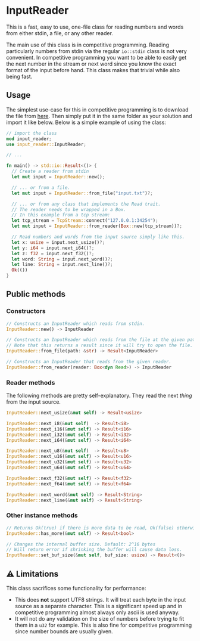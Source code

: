 # InputReader
This is a fast, easy to use, one-file class for reading numbers and words from either stdin, a file, or any other reader.

The main use of this class is in competitive programming. Reading particularly numbers from stdin via the regular `io::stdin` class is not very convenient. In competitive programming you want to be able to easily get the next number in the stream or next word since you know the exact format of the input before hand. This class makes that trivial while also being fast.

## Usage
The simplest use-case for this in competitive programming is to download the file from [here](https://github.com/AxlLind/InputReader/blob/master/src/input_reader.rs). Then simply put it in the same folder as your solution and import it like below. Below is a simple example of using the class:

```Rust
// import the class
mod input_reader;
use input_reader::InputReader;

// ...

fn main() -> std::io::Result<()> {
  // Create a reader from stdin
  let mut input = InputReader::new();

  // ... or from a file.
  let mut input = InputReader::from_file("input.txt")?;

  // ... or from any class that implements the Read trait.
  // The reader needs to be wrapped in a Box.
  // In this example from a tcp stream:
  let tcp_stream = TcpStream::connect("127.0.0.1:34254");
  let mut input = InputReader::from_reader(Box::new(tcp_stream))?;

  // Read numbers and words from the input source simply like this.
  let x: usize = input.next_usize()?;
  let y: i64 = input.next_i64()?;
  let z: f32 = input.next_f32()?;
  let word: String = input.next_word()?;
  let line: String = input.next_line()?;
  Ok(())
}
```

## Public methods
### Constructors
```Rust
// Constructs an InputReader which reads from stdin.
InputReader::new() -> InputReader
```

```Rust
// Constructs an InputReader which reads from the file at the given path.
// Note that this returns a result since it will try to open the file.
InputReader::from_file(path: &str) -> Result<InputReader>
```

```Rust
// Constructs an InputReader that reads from the given reader.
InputReader::from_reader(reader: Box<dyn Read>) -> InputReader
```

### Reader methods
The following methods are pretty self-explanatory. They read the next *thing* from the input source.

```Rust
InputReader::next_usize(&mut self) -> Result<usize>

InputReader::next_i8(&mut self)  -> Result<i8>
InputReader::next_i16(&mut self) -> Result<i16>
InputReader::next_i32(&mut self) -> Result<i32>
InputReader::next_i64(&mut self) -> Result<i64>

InputReader::next_u8(&mut self)  -> Result<u8>
InputReader::next_u16(&mut self) -> Result<u16>
InputReader::next_u32(&mut self) -> Result<u32>
InputReader::next_u64(&mut self) -> Result<u64>

InputReader::next_f32(&mut self) -> Result<f32>
InputReader::next_f64(&mut self) -> Result<f64>

InputReader::next_word(&mut self) -> Result<String>
InputReader::next_line(&mut self) -> Result<String>
```

### Other instance methods
```Rust
// Returns Ok(true) if there is more data to be read, Ok(false) otherwise.
InputReader::has_more(&mut self) -> Result<bool>

// Changes the internal buffer size. Default: 2^16 bytes
// Will return error if shrinking the buffer will cause data loss.
InputReader::set_buf_size(&mut self, buf_size: usize) -> Result<()>
```

## :warning: Limitations
This class sacrifices some functionality for performance:
- This does **not** support UTF8 strings. It will treat each byte in the input source as a separate character. This is a significant speed up and in competitive programming almost always only ascii is used anyway.
- It will not do any validation on the size of numbers before trying to fit them in a `u32` for example. This is also fine for competitive programming since number bounds are usually given.
